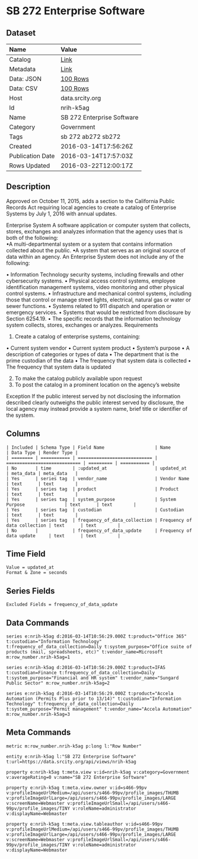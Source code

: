 # SB 272 Enterprise Software

## Dataset

| Name | Value |
| :--- | :---- |
| Catalog | [Link](https://catalog.data.gov/dataset/ab272-enterprise-software) |
| Metadata | [Link](https://data.srcity.org/api/views/nrih-k5ag) |
| Data: JSON | [100 Rows](https://data.srcity.org/api/views/nrih-k5ag/rows.json?max_rows=100) |
| Data: CSV | [100 Rows](https://data.srcity.org/api/views/nrih-k5ag/rows.csv?max_rows=100) |
| Host | data.srcity.org |
| Id | nrih-k5ag |
| Name | SB 272 Enterprise Software |
| Category | Government |
| Tags | sb 272 ab272 sb272 |
| Created | 2016-03-14T17:56:26Z |
| Publication Date | 2016-03-14T17:57:03Z |
| Rows Updated | 2016-03-22T12:00:17Z |

## Description

Approved on October 11, 2015, adds a section to the California Public Records Act requiring local agencies to create a catalog of Enterprise Systems by July 1, 2016 with annual updates. 

Enterprise System
 A software application or computer system that collects, stores, exchanges and analyzes information that the agency uses that is both of the following:  
•A multi-departmental system or a system that contains information collected about the public. 
•A system that serves as an original source of data within an agency. 
An Enterprise System does not include any of the following: 

• Information Technology security systems, including firewalls and other cybersecurity systems. 
• Physical access control systems, employee identification management systems, video monitoring and other physical control systems. 
• Infrastructure and mechanical control systems, including those that control or manage street lights, electrical, natural gas or water or sewer functions. 
• Systems related to 911 dispatch and operation or emergency services. 
• Systems that would be restricted from disclosure by Section 6254.19. 
• The specific records that the information technology system collects, stores, exchanges or analyzes. 
Requirements 
 1. Create a catalog of enterprise systems, containing: 

• Current system vendor 
• Current system product 
• System’s purpose 
• A description of categories or types of data 
• The department that is the prime custodian of the data 
• The frequency that system data is collected 
• The frequency that system data is updated

2. To make the catalog publicly available upon request 
 3. To post the catalog in a prominent location on the agency’s website 

Exception
 If the public interest served by not disclosing the information described clearly outweighs the public interest served by disclosure, the local agency may instead provide a system name, brief title or identifier of the system.

## Columns

```ls
| Included | Schema Type | Field Name                   | Name                         | Data Type | Render Type |
| ======== | =========== | ============================ | ============================ | ========= | =========== |
| No       | time        | :updated_at                  | updated_at                   | meta_data | meta_data   |
| Yes      | series tag  | vendor_name                  | Vendor Name                  | text      | text        |
| Yes      | series tag  | product                      | Product                      | text      | text        |
| Yes      | series tag  | system_purpose               | System Purpose               | text      | text        |
| Yes      | series tag  | custodian                    | Custodian                    | text      | text        |
| Yes      | series tag  | frequency_of_data_collection | Frequency of data collection | text      | text        |
| No       |             | frequency_of_data_update     | Frequency of data update     | text      | text        |
```

## Time Field

```ls
Value = updated_at
Format & Zone = seconds
```

## Series Fields

```ls
Excluded Fields = frequency_of_data_update
```

## Data Commands

```ls
series e:nrih-k5ag d:2016-03-14T10:56:29.000Z t:product="Office 365" t:custodian="Information Technology" t:frequency_of_data_collection=Daily t:system_purpose="Office suite of products (mail, spreadsheets, etc)" t:vendor_name=Microsoft m:row_number.nrih-k5ag=1

series e:nrih-k5ag d:2016-03-14T10:56:29.000Z t:product=IFAS t:custodian=Finance t:frequency_of_data_collection=Daily t:system_purpose="Financial and HR system" t:vendor_name="Sungard Public Sector" m:row_number.nrih-k5ag=2

series e:nrih-k5ag d:2016-03-14T10:56:29.000Z t:product="Accela Automation (Permits Plus prior to 13/14)" t:custodian="Information Technology" t:frequency_of_data_collection=Daily t:system_purpose="Permit management" t:vendor_name="Accela Automation" m:row_number.nrih-k5ag=3
```

## Meta Commands

```ls
metric m:row_number.nrih-k5ag p:long l:"Row Number"

entity e:nrih-k5ag l:"SB 272 Enterprise Software" t:url=https://data.srcity.org/api/views/nrih-k5ag

property e:nrih-k5ag t:meta.view v:id=nrih-k5ag v:category=Government v:averageRating=0 v:name="SB 272 Enterprise Software"

property e:nrih-k5ag t:meta.view.owner v:id=s466-99pv v:profileImageUrlMedium=/api/users/s466-99pv/profile_images/THUMB v:profileImageUrlLarge=/api/users/s466-99pv/profile_images/LARGE v:screenName=Webmaster v:profileImageUrlSmall=/api/users/s466-99pv/profile_images/TINY v:roleName=administrator v:displayName=Webmaster

property e:nrih-k5ag t:meta.view.tableauthor v:id=s466-99pv v:profileImageUrlMedium=/api/users/s466-99pv/profile_images/THUMB v:profileImageUrlLarge=/api/users/s466-99pv/profile_images/LARGE v:screenName=Webmaster v:profileImageUrlSmall=/api/users/s466-99pv/profile_images/TINY v:roleName=administrator v:displayName=Webmaster
```